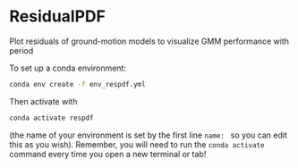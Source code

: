 # ResidualPDF
Plot residuals of ground-motion models to visualize GMM performance with period

To set up a conda environment: 
```bash
conda env create -f env_respdf.yml
```

Then activate with
```bash
conda activate respdf
```
(the name of your environment is set by the first line ```name: ``` so you can edit this as you wish).  Remember, you will need to run the ```conda activate``` command every time you open a new terminal or tab!

